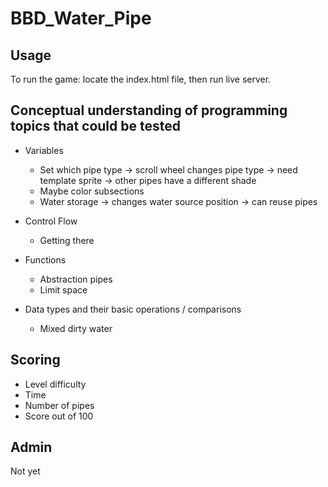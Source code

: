 # BBD_Water_Pipe

## Usage
To run the game:
    locate the index.html file, then run live server.

## Conceptual understanding of programming topics that could be tested

* Variables
    - Set which pipe type -> scroll wheel changes pipe type -> need template sprite -> other pipes have a different shade
    - Maybe color subsections
    - Water storage -> changes water source position -> can reuse pipes
    
* Control Flow
    - Getting there

* Functions
    - Abstraction pipes
    - Limit space

* Data types and their basic operations / comparisons
    - Mixed dirty water

## Scoring

* Level difficulty
* Time
* Number of pipes
* Score out of 100

## Admin
Not yet